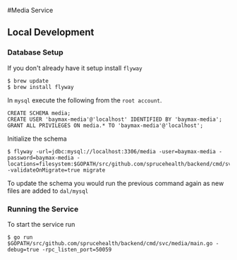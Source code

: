 #Media Service
## Local Development
### Database Setup
If you don't already have it setup install `flyway`

```
$ brew update
$ brew install flyway
```

In `mysql` execute the following from the `root account`.

```
CREATE SCHEMA media;
CREATE USER 'baymax-media'@'localhost' IDENTIFIED BY 'baymax-media';
GRANT ALL PRIVILEGES ON media.* TO 'baymax-media'@'localhost';
```

Initialize the schema

```
$ flyway -url=jdbc:mysql://localhost:3306/media -user=baymax-media -password=baymax-media -locations=filesystem:$GOPATH/src/github.com/sprucehealth/backend/cmd/svc/media/internal/dal/mysql -validateOnMigrate=true migrate
```

To update the schema you would run the previous command again as new files are added to `dal/mysql`

### Running the Service
To start the service run

```
$ go run $GOPATH/src/github.com/sprucehealth/backend/cmd/svc/media/main.go -debug=true -rpc_listen_port=50059
```